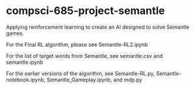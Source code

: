 # compsci-685-project-semantle
Applying reinforcement learning to create an AI designed to solve Semantle games.

For the Final RL algorithm, please see Semantle-RL2.ipynb

For the list of target words from Semantle, see semantle.csv and semantle.ipynb

For the earlier versions of the algorithm, see Semantle-RL.py, Semantle-notebook.ipynb, Semantle_Gameplay.ipynb, and mdp.py
